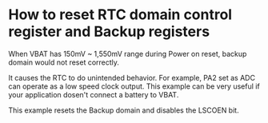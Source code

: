 # How to reset RTC domain control register and Backup registers

When VBAT has 150mV ~ 1,550mV range during Power on reset, backup domain would not reset correctly.

It causes the RTC to do unintended behavior. For example, PA2 set as ADC can operate as a low speed clock output.
This example can be very useful if your application dosen't connect a battery to VBAT.

This example resets the Backup domain and disables the LSCOEN bit.
